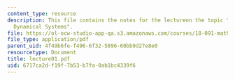 ```yaml
---
content_type: resource
description: This file contains the notes for the lectureon the topic "Examples of
  Dynamical Systems".
file: https://ol-ocw-studio-app-qa.s3.amazonaws.com/courses/18-091-mathematical-exposition-spring-2005/6717ca2df19f7b53b7fa0ab1bc4339f6_lecture01.pdf
file_type: application/pdf
parent_uid: 4f49b6fe-f496-6f32-5896-60bb9d27e8e0
resourcetype: Document
title: lecture01.pdf
uid: 6717ca2d-f19f-7b53-b7fa-0ab1bc4339f6
---
```

